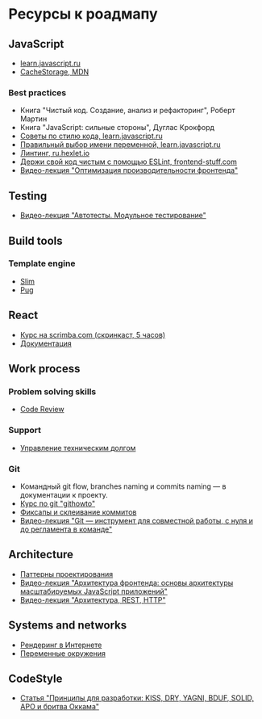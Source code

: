 # Ресурсы к роадмапу

## JavaScript
- [learn.javascript.ru](https://learn.javascript.ru/)
- [CacheStorage, MDN](https://developer.mozilla.org/ru/docs/Web/API/CacheStorage)

### Best practices
- Книга "Чистый код. Создание, анализ и рефакторинг", Роберт Мартин
- Книга "JavaScript: сильные стороны", Дуглас Крокфорд
- [Советы по стилю кода, learn.javascript.ru](https://learn.javascript.ru/coding-style)
- [Правильный выбор имени переменной, learn.javascript.ru](https://learn.javascript.ru/variable-names)
- [Линтинг, ru.hexlet.io](https://ru.hexlet.io/courses/js-setup-environment/lessons/linting/theory_unit)
- [Держи свой код чистым с помощью ESLint, frontend-stuff.com](https://frontend-stuff.com/blog/eslint/)
- [Видео-лекция "Оптимизация производительности фронтенда"](https://youtu.be/kO_tKUCElog)


## Testing
- [Видео-лекция "Автотесты. Модульное тестирование"](https://www.youtube.com/watch?v=qaL70WegmaI)


## Build tools

### Template engine
- [Slim](https://rdoc.info/gems/slim/frames)
- [Pug](https://pugjs.org/api/getting-started.html)


## React
- [Курс на scrimba.com (скринкаст, 5 часов)](https://scrimba.com/learn/learnreact)
- [Документация](https://ru.reactjs.org/docs/getting-started.html)


## Work process

### Problem solving skills
- [Code Review](https://tlroadmap.io/roles/technical-lead/product-quality/code-review.html)

### Support
- [Управление техническим долгом](https://tlroadmap.io/roles/technical-lead/tech-quality/technical-debt.html)

### Git
- Командный git flow, branches naming и commits naming — в документации к проекту.
- [Курс по git "githowto"](https://githowto.com/ru)
- [Фиксапы и склеивание коммитов](https://htmlacademy.ru/blog/useful/git/how-to-squash-commits-and-why-it-is-needed)
- [Видео-лекция "Git — инструмент для совместной работы, с нуля и до регламента в команде"](https://youtu.be/yDSs80lu3ak)


## Architecture
- [Паттерны проектирования](https://refactoring.guru/ru/design-patterns)
- [Видео-лекция "Архитектура фронтенда: основы архитектуры масштабируемых JavaScript приложений"](https://www.youtube.com/watch?v=fXVVpooY0ek)
- [Видео-лекция "Архитектура, REST, HTTP"](https://youtu.be/Lf1s9DE04Jw)


## Systems and networks
- [Рендеринг в Интернете](https://developers.google.com/web/updates/2019/02/rendering-on-the-web)
- [Переменные окружения](https://medium.com/@hydrock/переменные-окружения-в-приложении-node-js-e9ca2131e6b6)


## CodeStyle
- [Статья "Принципы для разработки: KISS, DRY, YAGNI, BDUF, SOLID, APO и бритва Оккама"](https://habr.com/ru/company/itelma/blog/546372/)
